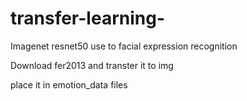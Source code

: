 # transfer-learning-
Imagenet resnet50 use to facial expression recognition

Download fer2013 and transter it to img 

place it in emotion_data files
